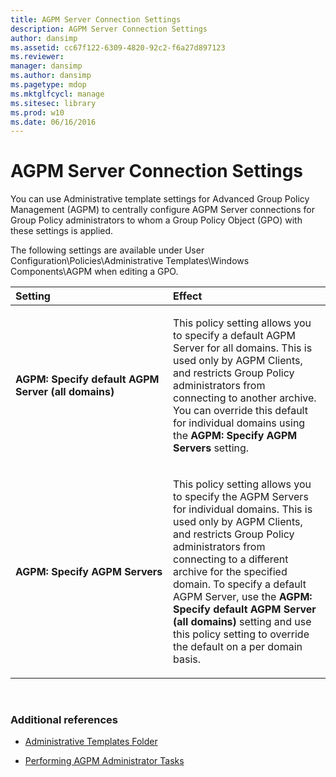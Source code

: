 ```yaml
---
title: AGPM Server Connection Settings
description: AGPM Server Connection Settings
author: dansimp
ms.assetid: cc67f122-6309-4820-92c2-f6a27d897123
ms.reviewer: 
manager: dansimp
ms.author: dansimp
ms.pagetype: mdop
ms.mktglfcycl: manage
ms.sitesec: library
ms.prod: w10
ms.date: 06/16/2016
---
```



# AGPM Server Connection Settings


You can use Administrative template settings for Advanced Group Policy Management (AGPM) to centrally configure AGPM Server connections for Group Policy administrators to whom a Group Policy Object (GPO) with these settings is applied.

The following settings are available under User Configuration\\Policies\\Administrative Templates\\Windows Components\\AGPM when editing a GPO.

<table>
<colgroup>
<col width="50%" />
<col width="50%" />
</colgroup>
<thead>
<tr class="header">
<th align="left">Setting</th>
<th align="left">Effect</th>
</tr>
</thead>
<tbody>
<tr class="odd">
<td align="left"><p><strong>AGPM: Specify default AGPM Server (all domains)</strong></p></td>
<td align="left"><p>This policy setting allows you to specify a default AGPM Server for all domains. This is used only by AGPM Clients, and restricts Group Policy administrators from connecting to another archive. You can override this default for individual domains using the <strong>AGPM: Specify AGPM Servers</strong> setting.</p></td>
</tr>
<tr class="even">
<td align="left"><p><strong>AGPM: Specify AGPM Servers</strong></p></td>
<td align="left"><p>This policy setting allows you to specify the AGPM Servers for individual domains. This is used only by AGPM Clients, and restricts Group Policy administrators from connecting to a different archive for the specified domain. To specify a default AGPM Server, use the <strong>AGPM: Specify default AGPM Server (all domains)</strong> setting and use this policy setting to override the default on a per domain basis.</p></td>
</tr>
</tbody>
</table>

 

### Additional references

-   [Administrative Templates Folder](administrative-templates-folder-agpm40.md)

-   [Performing AGPM Administrator Tasks](performing-agpm-administrator-tasks-agpm40.md)

 

 





